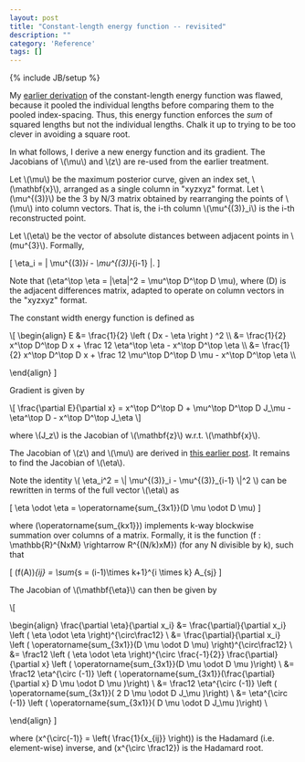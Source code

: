 ```yaml
---
layout: post
title: "Constant-length energy function -- revisited"
description: ""
category: 'Reference'
tags: []
---
```

{% include JB/setup %}

My [earlier derivation]({{site.baseurl}}/2013/12/12/reference/) of the constant-length energy function was flawed, because it pooled the individual lengths before comparing them to the pooled index-spacing.  Thus, this energy function enforces the *sum* of squared lengths but not the individual lengths.  Chalk it up to trying to be too clever in avoiding a square root.

In what follows, I derive a new energy function and its gradient.  The Jacobians of \\(\mu\\) and \\(z\\) are re-used from the earlier treatment.

<div>
<p>
  Let \(\mu\) be the maximum posterior curve, given an index set, \(\mathbf{x}\), arranged as a single column in "xyzxyz" format.  Let \(\mu^{(3)}\) be the 3 by N/3 matrix obtained by rearranging the points of \(\mu\) into column vectors.  That is, the i-th column \(\mu^{(3)}_i\) is the i-th reconstructed point.  
  </p>

<p>
  Let \(\eta\) be the vector of absolute distances between adjacent points in \(mu^{3}\). Formally,
  
\[
    \eta_i = \| \mu^{(3)}_i - \mu^{(3)}_{i-1} \|.
\]

Note that \(\eta^\top \eta = \|\eta\|^2 = \mu^\top D^\top D \mu\), where \(D\) is the adjacent differences matrix, adapted to operate on column vectors in the "xyzxyz" format.

</p>
</div>

The constant width energy function is defined as

<div>
\[
\begin{align}
    E &= \frac{1}{2} \left ( Dx  - \eta \right ) ^2 \\
      &= \frac{1}{2} x^\top D^\top D x + \frac 12 \eta^\top \eta  - x^\top D^\top \eta \\
      &= \frac{1}{2} x^\top D^\top D x + \frac 12 \mu^\top D^\top D \mu  - x^\top D^\top \eta \\

\end{align}
\]
</div>

Gradient is given by 

<div>
\[
    \frac{\partial E}{\partial x} = x^\top D^\top D + \mu^\top D^\top D J_\mu - \eta^\top D - x^\top D^\top J_\eta
\]
</div>

where \\(J_z\\) is the Jacobian of \\(\mathbf{z}\\) w.r.t. \\(\mathbf{x}\\).

The Jacobian of \\(z\\) and \\(\mu\\) are derived in [this earlier post]({{site.baseurl}}/2013/12/12/reference/).  It remains to find the Jacobian of \\(\eta\\).

<div>
Note the identity \( \eta_i^2 = \| \mu^{(3)}_i - \mu^{(3)}_{i-1} \|^2 \) can be rewritten in terms of the full vector \(\eta\) as 

\[
\eta \odot \eta = \operatorname{sum_{3x1}}(D \mu \odot D \mu)
\]

where \(\operatorname{sum_{kx1}}\) implements k-way blockwise summation over columns of a matrix.  Formally, it is the function \(f : \mathbb{R}^{NxM} \rightarrow R^{(N/k)xM}\) (for any N divisible by k), such that 

\[
    (f(A))_{ij} = \sum_{s = (i-1)\times k+1}^{i \times k} A_{sj}
\]
</div>

The Jacobian of \\(\mathbf{\eta}\\) can then be given by

<div>
\[

\begin{align}
\frac{\partial \eta}{\partial x_i} &= \frac{\partial}{\partial x_i} \left ( \eta \odot \eta \right)^{\circ\frac12} \\
                                 &= \frac{\partial}{\partial x_i} \left ( \operatorname{sum_{3x1}}(D \mu \odot D \mu) \right)^{\circ\frac12} \\
                                &= \frac12 \left ( \eta \odot \eta \right)^{\circ \frac{-1}{2}} \frac{\partial}{\partial x} 
                                    \left ( \operatorname{sum_{3x1}}(D \mu \odot D \mu )\right) \\
                                &= \frac12 \eta^{\circ (-1)} 
                                     \left ( \operatorname{sum_{3x1}}(\frac{\partial}{\partial x} D \mu \odot D \mu )\right) \\
                                &= \frac12 \eta^{\circ (-1)} 
                                     \left ( \operatorname{sum_{3x1}}( 2 D \mu \odot D J_\mu )\right) \\
                                &= \eta^{\circ (-1)} \left ( \operatorname{sum_{3x1}}( D \mu \odot D J_\mu )\right) \\

\end{align}
\]

where \(x^{\circ(-1)} = \left( \frac{1}{x_{ij}} \right)\) is the Hadamard (i.e. element-wise) inverse, and \(x^{\circ \frac12}\) is the Hadamard root.
</div>






